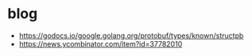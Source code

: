# blog

- https://godocs.io/google.golang.org/protobuf/types/known/structpb
- https://news.ycombinator.com/item?id=37782010
